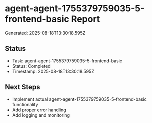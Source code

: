 # agent-agent-1755379759035-5-frontend-basic Report

Generated: 2025-08-18T13:30:18.595Z

## Status
- Task: agent-agent-1755379759035-5-frontend-basic
- Status: Completed
- Timestamp: 2025-08-18T13:30:18.595Z

## Next Steps
- Implement actual agent-agent-1755379759035-5-frontend-basic functionality
- Add proper error handling
- Add logging and monitoring
